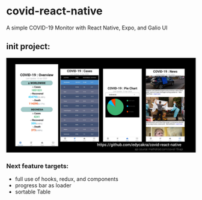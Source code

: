 # covid-react-native

A simple COVID-19 Monitor with React Native, Expo, and Galio UI

## init project:
![alt text](https://github.com/edycakra/covid-react-native/blob/master/assets/init.jpg)

### Next feature targets: 
- full use of hooks, redux, and components
- progress bar as loader
- sortable Table


